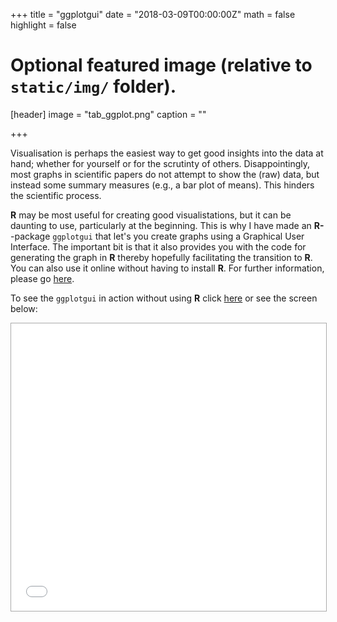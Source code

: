 +++
title = "ggplotgui"
date = "2018-03-09T00:00:00Z"
math = false
highlight = false

# Optional featured image (relative to `static/img/` folder).
[header]
image = "tab_ggplot.png"
caption = ""

+++

Visualisation is perhaps the easiest way to get good insights into the data at hand; whether for yourself or for the scrutinty of others. Disappointingly, most graphs in scientific papers do not attempt to show the (raw) data, but instead some summary measures (e.g., a bar plot of means). This hinders the scientific process. 

**R** may be most useful for creating good visualistations, but it can be daunting to use, particularly at the beginning. This is why I have made an **R-**-package `ggplotgui` that let's you create graphs using a Graphical User Interface. The important bit is that it also provides you with the code for generating the graph in **R** thereby hopefully facilitating the transition to **R**.  You can also use it online without having to install **R**. For further information, please go [here](https://github.com/gertstulp/ggplotgui).

To see the `ggplotgui` in action without using **R** click [here](https://site.shinyserver.dck.gmw.rug.nl/ggplotgui/) or see the screen below:

<iframe src="//site.shinyserver.dck.gmw.rug.nl/ggplotgui/" style="border: 1px solid #AAA; width: 100%; height:460px">
  <p>Your browser does not support iframes.</p>
</iframe>